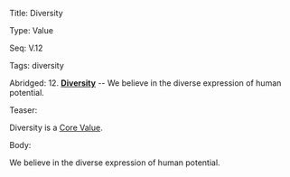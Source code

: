 Title:  Diversity

Type:   Value

Seq:    V.12

Tags:   diversity

Abridged: 12. **[Diversity](http://www.practopians.org/tags/diversity.html)** -- We believe in the diverse expression of human potential.

Teaser: 
 
Diversity is a [Core Value](../core/values.html).

Body:   
 
We believe in the diverse expression of human potential.


